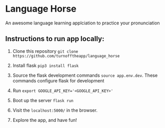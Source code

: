 # Language Horse
An awesome language learning applciation to practice your pronunciation

## Instructions to run app locally:

1. Clone this repository `git clone https://github.com/turnofftheapp/language_horse`

2. Install flask `pip3 install flask`

3. Source the flask development commands `source app.env.dev`. These commands configure flask for development

4. Run `export GOOGLE_API_KEY='<GOOGLE_API_KEY>'`

5. Boot up the server `flask run`

6. Visit the `localhost:5000/` in the browser.

7. Explore the app, and have fun!